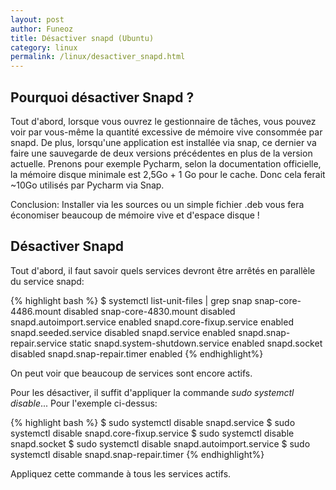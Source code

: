 ```yaml
---
layout: post
author: Funeoz
title: Désactiver snapd (Ubuntu)
category: linux
permalink: /linux/desactiver_snapd.html
---
```


## Pourquoi désactiver Snapd ?

Tout d'abord, lorsque vous ouvrez le gestionnaire de tâches, vous pouvez voir par vous-même la quantité excessive de mémoire vive consommée par snapd. De plus, lorsqu'une application est installée via snap, ce dernier va faire une sauvegarde de deux versions précédentes en plus de la version actuelle. Prenons pour exemple Pycharm, selon la documentation officielle, la mémoire disque minimale est 2,5Go + 1 Go pour le cache. Donc cela ferait ~10Go utilisés par Pycharm via Snap. 

Conclusion: Installer via les sources ou un simple fichier .deb vous fera économiser beaucoup de mémoire vive et d'espace disque !

## Désactiver Snapd

Tout d'abord, il faut savoir quels services devront être arrêtés en parallèle du service snapd:

{% highlight bash %}
$ systemctl list-unit-files | grep snap
snap-core-4486.mount                   disabled
snap-core-4830.mount                   disabled
snapd.autoimport.service               enabled
snapd.core-fixup.service               enabled
snapd.seeded.service                   disabled
snapd.service                          enabled
snapd.snap-repair.service              static
snapd.system-shutdown.service          enabled
snapd.socket                           disabled
snapd.snap-repair.timer                enabled
{% endhighlight%}

On peut voir que beaucoup de services sont encore actifs.

Pour les désactiver, il suffit d'appliquer la commande *sudo systemctl disable*... Pour l'exemple ci-dessus:

{% highlight bash %}
$ sudo systemctl disable snapd.service
$ sudo systemctl disable snapd.core-fixup.service
$ sudo systemctl disable snapd.socket
$ sudo systemctl disable snapd.autoimport.service
$ sudo systemctl disable snapd.snap-repair.timer
{% endhighlight%}

Appliquez cette commande à tous les services actifs.